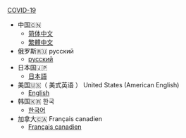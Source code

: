 [COVID-19](https://github.com/rockycuxin.github.io/blob/master/covid-19.md)
- 中国🇨🇳
  - [简体中文](https://github.com/Rockycuxin/rockycuxin.github.io/blob/master/README/cn.md)
  - [繁體中文](https://github.com/Rockycuxin/rockycuxin.github.io/blob/master/README/tw.md)
- 俄罗斯🇷🇺  русский
  - [русский](https://github.com/Rockycuxin/rockycuxin.github.io/blob/master/README/russian.md)
- 日本国🇯🇵
  - [日本語](https://github.com/Rockycuxin/rockycuxin.github.io/blob/master/README/ja.md)
- 美国🇺🇸（ 美式英语 ） United States (American English)
  - [English](https://github.com/Rockycuxin/rockycuxin.github.io/blob/master/README/en.md)
- 韩国🇰🇷 한국
  - [한국어](https://github.com/Rockycuxin/rockycuxin.github.io/blob/master/README/korea.md)
- 加拿大🇨🇦  Français canadien
  - [Français canadien](https://github.com/Rockycuxin/rockycuxin.github.io/blob/master/README/canada.md)

